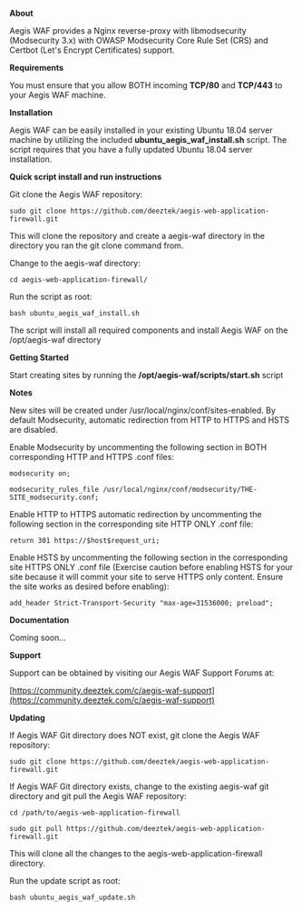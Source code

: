 **About**

Aegis WAF provides a Nginx reverse-proxy with libmodsecurity (Modsecurity 3.x) with OWASP Modsecurity Core Rule Set (CRS) and Certbot (Let's Encrypt Certificates) support.

**Requirements**

You must ensure that you allow BOTH incoming **TCP/80** and **TCP/443** to your Aegis WAF machine.

**Installation**

Aegis WAF can be easily installed in your existing Ubuntu 18.04 server machine by utilizing the included **ubuntu_aegis_waf_install.sh** script. The script requires that you have a fully updated Ubuntu 18.04 server installation.

**Quick script install and run instructions**

Git clone the Aegis WAF repository:

`sudo git clone https://github.com/deeztek/aegis-web-application-firewall.git`

This will clone the repository and create a aegis-waf directory in the directory you ran the git clone command from.

Change to the aegis-waf directory:

`cd aegis-web-application-firewall/`

Run the script as root:

`bash ubuntu_aegis_waf_install.sh`

The script will install all required components and install Aegis WAF on the /opt/aegis-waf directory

**Getting Started**

Start creating sites by running the **/opt/aegis-waf/scripts/start.sh** script

**Notes**

New sites will be created under /usr/local/nginx/conf/sites-enabled. By default Modsecurity, automatic redirection from HTTP to HTTPS  and HSTS are disabled.

Enable Modsecurity by uncommenting the following section in BOTH corresponding HTTP and HTTPS .conf files:

`modsecurity on;`

`modsecurity_rules_file /usr/local/nginx/conf/modsecurity/THE-SITE_modsecurity.conf;`


Enable HTTP to HTTPS automatic redirection by uncommenting the following section in the corresponding site HTTP ONLY .conf file:

`return 301 https://$host$request_uri;`

Enable HSTS by uncommenting the following section in the corresponding site HTTPS ONLY .conf file (Exercise caution before enabling HSTS for your site because it will commit your site to serve HTTPS only content. Ensure the site works as desired before enabling):

`add_header Strict-Transport-Security "max-age=31536000; preload";`

**Documentation**

Coming soon...

**Support**

Support can be obtained by visiting our Aegis WAF Support Forums at:

[https://community.deeztek.com/c/aegis-waf-support](https://community.deeztek.com/c/aegis-waf-support)

**Updating**

If Aegis WAF Git directory does NOT exist, git clone the Aegis WAF repository:

`sudo git clone https://github.com/deeztek/aegis-web-application-firewall.git`

If Aegis WAF Git directory exists, change to the existing aegis-waf git directory and git pull the Aegis WAF repository:

`cd /path/to/aegis-web-application-firewall`

`sudo git pull https://github.com/deeztek/aegis-web-application-firewall.git`

This will clone all the changes to the aegis-web-application-firewall directory.

Run the update script as root:

`bash ubuntu_aegis_waf_update.sh`


